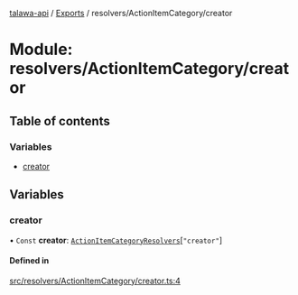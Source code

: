 [talawa-api](../README.md) / [Exports](../modules.md) / resolvers/ActionItemCategory/creator

# Module: resolvers/ActionItemCategory/creator

## Table of contents

### Variables

- [creator](resolvers_ActionItemCategory_creator.md#creator)

## Variables

### creator

• `Const` **creator**: [`ActionItemCategoryResolvers`](types_generatedGraphQLTypes.md#actionitemcategoryresolvers)[``"creator"``]

#### Defined in

[src/resolvers/ActionItemCategory/creator.ts:4](https://github.com/PalisadoesFoundation/talawa-api/blob/636e51c/src/resolvers/ActionItemCategory/creator.ts#L4)
